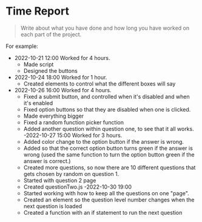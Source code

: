 # Time Report

> Write about what you have done and how long you have worked on each part of the project.

For example: 

- 2022-10-21 12:00 Worked for 4 hours.
  - Made script
  - Designed the buttons
- 2022-10-24 18:00 Worked for 1 hour.
  - Created elements to control what the different boxes will say
- 2022-10-26 16:00 Worked for 4 hours.
  - Fixed a submit button, and controlled when it's disabled and when it's enabled
  - Fixed option buttons so that they are disabled when one is clicked. 
  - Made everything bigger
  - Fixed a random function picker function
  - Added another question within question one, to see that it all works.
-2022-10-27 15:00 Worked for 3 hours.
  - Added color change to the option button if the answer is wrong.
  - Added so that the correct option button turns green if the answer is wrong (used the same function to turn the option button green if the answer is correct.)
  - Created more questions, so now there are 10 different questions that gets chosen by random on question 1.
  - Started with question 2 page
  - Created questionTwo.js 
-2022-10-30 19:00
  - Started working with how to keep all the questions on one "page".
  - Created an element so the question level number changes when the next question is loaded
  - Created a function with an if statement to run the next question
